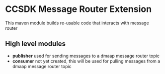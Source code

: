 # CCSDK Message Router Extension

This maven module builds re-usable code that interacts with message router

## High level modules
- **publisher** used for sending messages to a dmaap message router topic
- **consumer** not yet created, this will be used for pulling messages from a dmaap message router topic
